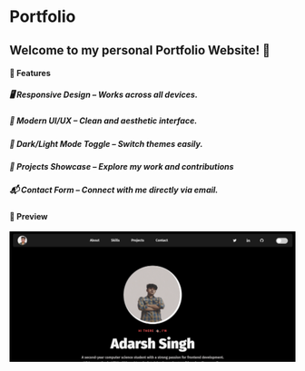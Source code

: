 # Portfolio
<h2>Welcome to my personal Portfolio Website! 🚀</h2>
<h4>📌 Features</h4>
<h5>🖥️ Responsive Design – Works across all devices.</h5>
<h5>🎨 Modern UI/UX – Clean and aesthetic interface.</h5>
<h5>🌙 Dark/Light Mode Toggle – Switch themes easily.</h5>
<h5>📂 Projects Showcase – Explore my work and contributions</h5>
<h5>📬 Contact Form – Connect with me directly via email.</h5>
<h4>📸 Preview</h4>
<img src="Screenshot 2025-09-15 003822.png" alt="Img">

